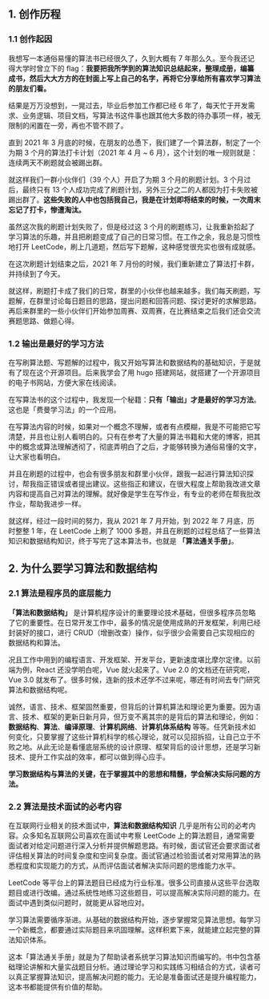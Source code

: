 ## 1. 创作历程

### 1.1 创作起因

我想写一本通俗易懂的算法书已经很久了，久到大概有 7 年那么久。至今我还记得大学时曾立下的 flag：**我要把我所学到的算法知识总结起来，整理成册，编纂成书，然后大大方方的在封面上写上自己的名字，再将它分享给所有喜欢学习算法的朋友们看。**

结果是万万没想到，一晃过去，毕业后参加工作都已经 6 年了，每天忙于开发需求、业务逻辑、项目文档，写算法书这件事也跟其他大多数的待办事项一样，被无限制的闲置在一旁，再也不管不顾了。

直到 2021 年 3 月底的时候，在朋友的怂恿下，我们建了一个算法群，制定了一个为期 3 个月的算法打卡计划（2021 年 4 月 ~ 6 月），这个计划的唯一规则就是：连续两天不刷题就会被踢出群。

就这样我们一群小伙伴们（39 个人）开启了为期 3 个月的刷题计划。3 个月过后，最终只有 13 个人成功完成了刷题计划，另外三分之二的人都因为打卡失败被踢出群了。**这些失败的人中也包括我自己，我是在计划即将结束的时候，一次周末忘记了打卡，惨遭淘汰。**

虽然这次我的刷题计划失败了，但是经过这 3 个月的刷题练习，让我重新拾起了学习算法的乐趣，并且把刷题变成了自己的日常习惯。在工作之余，我总是习惯性地打开 LeetCode，刷上几道题，然后写下题解，这种感觉很充实也很有成就感。

在这次刷题计划结束之后，2021 年 7 月份的时候，我们重新建立了算法打卡群，并持续到了今天。

就这样，刷题打卡成了我们的日常，群里的小伙伴也越来越多。我们每天刷题，写题解，在群里讨论每日题目的思路，提出问题和回答问题、探讨更好的求解思路。再后来群里的一些小伙伴们开始参加周赛、双周赛，在比赛结束之后我们还会交流赛题思路、做题心得。

### 1.2 输出是最好的学习方法

在写刷算法题、写题解的过程中，我又开始写算法和数据结构的基础知识，于是就有了现在这个开源项目。后来我学会了用 hugo 搭建网站，就搭建了一个开源项目的电子书网站，方便大家在线阅读。

在写算法书的这个过程中，我发现一个秘籍：**只有「输出」才是最好的学习方法**。这也是「费曼学习法」的一个应用。

在写算法内容的时候，如果对一个概念不理解，或者有点模糊，我是不可能把它写清楚，并且也让别人看明白的。只有在参考了大量的算法书籍和大佬的博客，把其中的概念或算法理解透彻了，彻底弄明白了之后，才能够转换为通俗易懂的文字，让大家也看明白。

并且在刷题的过程中，也会有很多朋友和群里小伙伴，跟我一起进行算法知识探讨，帮我指正错误或者提出建议。这些指正和建议，在很大程度上帮助我改进文章内容和提高自己对算法的理解。就好像是学生在写作业，有专业的老师在帮我批改作业，帮助我进步一样。

就这样，经过一段时间的努力，我从 2021 年 7 月开始，到 2022 年 7 月底，历时整整 1 年，在 LeetCode 上刷了 1000 多题，并且在刷题的过程总结了一些算法知识和数据结构知识，终于写完了这本算法书，也就是 **「算法通关手册」**。

## 2. 为什么要学习算法和数据结构

### 2.1 算法是程序员的底层能力

**「算法和数据结构」** 是计算机程序设计的重要理论技术基础，但很多程序员忽略了它的重要性。在日常开发工作中，最多的情况是使用成熟的开发框架，利用已经封装好的接口，进行 CRUD（增删改查）操作，似乎很少会需要自己实现相应的数据结构和算法。

况且工作中用到的编程语言、开发框架、开发平台，更新速度堪比摩尔定律。以前端为例，React 还没学明白呢，Vue 就火起来了。Vue 2.0 的文档还在研究呢，Vue 3.0 就发布了。很多时候，连新的技术还学不过来呢，哪还有时间去专门研究算法和数据结构呢。

诚然，语言、技术、框架固然重要，但背后的计算机算法和理论更为重要。因为语言、技术、框架的更新日新月异，但万变不离其宗的是背后的算法和理论，例如：**数据结构**、**算法**、**编译原理**、**计算机网络**、**计算机体系结构** 等等。任凭新技术如何变化，只要掌握了这些计算机科学的核心理论，就可以见招拆招，让自己立于不败之地。从此无论是看懂底层系统的设计原理、框架背后的设计思想，还是学习新技术、提升工作实战的效率，都可以做到得心应手。

**学习数据结构与算法的关键，在于掌握其中的思想和精髓，学会解决实际问题的方法。**

### 2.2 算法是技术面试的必考内容

在互联网行业相关的技术面试中，**算法和数据结构知识** 几乎是所有公司的必考内容。众多知名互联网公司喜欢在面试中考察 LeetCode 上的算法题目，通常需要面试者对给定问题进行深入分析并提供解题思路。有时候，面试官还会要求面试者评估相关算法的时间复杂度和空间复杂度。面试官通过检验面试者对常用算法的熟悉程度和实现能力的方式，从而评估面试者解决实际问题的思维能力水平。

LeetCode 等平台上的算法题目已经成为行业标准。很多公司直接从这些平台选取题目或进行改编。通过系统性地练习这些题目，可以提高解决实际问题的能力。在面试中遇到类似问题时，就能更从容地应对。

学习算法需要循序渐进。从基础的数据结构开始，逐步掌握常见算法思想。每学习一个新概念，都要通过实际题目来巩固理解。这样积累下来，就能建立起完整的算法知识体系。

这本「算法通关手册」就是为了帮助读者系统学习算法知识而编写的。书中包含基础理论讲解和大量实战题目分析。通过理论学习和实践练习相结合的方式，读者可以真正掌握算法知识，提高解决问题的能力。无论是准备面试还是提升编程能力，这本书都能提供有价值的帮助。

